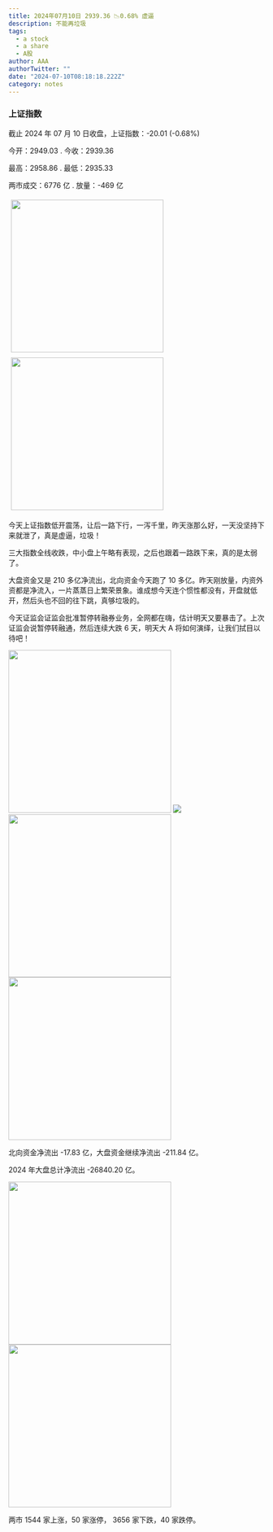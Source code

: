 ```yaml
---
title: 2024年07月10日 2939.36 📉0.68% 虚逼
description: 不能再垃圾
tags:
  - a stock
  - a share
  - A股
author: AAA
authorTwitter: ""
date: "2024-07-10T08:18:18.222Z"
category: notes
---
```


### 上证指数

截止 2024 年 07 月 10 日收盘，上证指数：<span class="font-semibold text-g-5">-20.01 (-0.68%)</span>

今开：<span class="font-semibold text-g-5">2949.03 </span> . 今收：<span class="font-semibold text-g-5">2939.36 </span>

最高：<span class="font-semibold text-g-5">2958.86 </span> . 最低：<span class="font-semibold text-g-5">2935.33 </span>

两市成交：<span class="font-semibold">6776 亿</span> . 放量：<span class="font-semibold text-g-6">-469 亿</span>

<img src="/images/uploads/2024-07/20240710-zs-sh.png" style="width: 300px;display:inline-block;margin: 5px">
<img src="/images/uploads/2024-07/20240710-zs-sh-rk.png" style="width: 300px;display:inline-block;margin: 5px">

今天上证指数低开震荡，让后一路下行，一泻千里，昨天涨那么好，一天没坚持下来就泄了，真是虚逼，垃圾！

三大指数全线收跌，中小盘上午略有表现，之后也跟着一路跌下来，真的是太弱了。

大盘资金又是 210 多亿净流出，北向资金今天跑了 10 多亿。昨天刚放量，内资外资都是净流入，一片蒸蒸日上繁荣景象。谁成想今天连个惯性都没有，开盘就低开，然后头也不回的往下跳，真够垃圾的。

今天证监会证监会批准暂停转融券业务，全网都在嗨，估计明天又要暴击了。上次证监会说暂停转融通，然后连续大跌 6 天，明天大 A 将如何演绎，让我们拭目以待吧！

<img src="/images/uploads/2024-07/20240710-pic-1.png" width="320">
<img src="/images/uploads/2024-07/20240710-pic-2.png">

<img src="/images/uploads/2024-07/20240710-zs-global.png" width="320">

<img src="/images/uploads/2024-07/20240710-zs-bs.png" width="320">

北向资金净流出 <span class="font-semibold text-g-5">-17.83 亿</span>，大盘资金继续净流出 <span class="font-semibold text-g-5">-211.84 亿</span>。

2024 年大盘总计净流出 <span class="font-semibold text-g-8">-26840.20 </span>亿。

<img src="/images/uploads/2024-07/20240710-zs-as.png" width="320">
<img src="/images/uploads/2024-07/20240710-zs-zdtj.png" width="320">

两市 <span class="text-r-6">1544</span> 家上涨，50 家涨停， <span class="font-semibold text-g-6">3656</span> 家下跌，40 家跌停。
